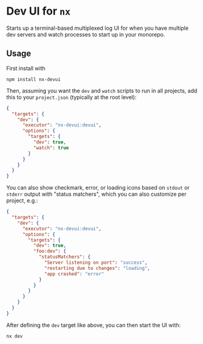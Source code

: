 # Dev UI for `nx`

Starts up a terminal-based multiplexed log UI for when you have multiple
dev servers and watch processes to start up in your monorepo.

## Usage

First install with

```shell
npm install nx-devui
```

Then, assuming you want the `dev` and `watch` scripts to run in all projects, add this to your `project.json` (typically at the root level):

```json
{
  "targets": {
    "dev": {
      "executor": "nx-devui:devui",
      "options": {
        "targets": {
          "dev": true,
          "watch": true
        }
      }
    }
  }
}
```

You can also show checkmark, error, or loading icons based on `stdout` or `stderr` output with "status matchers", which you can also customize per project, e.g.:

```json
{
  "targets": {
    "dev": {
      "executor": "nx-devui:devui",
      "options": {
        "targets": {
          "dev": true,
          "foo:dev": {
            "statusMatchers": {
              "Server listening on port": "success",
              "restarting due to changes": "loading",
              "app crashed": "error"
            }
          }
        }
      }
    }
  }
}
```

After defining the `dev` target like above, you can then start the UI with:

```shell
nx dev
```